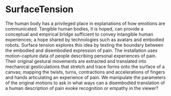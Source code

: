 SurfaceTension
==============

The human body has a privileged place in explanations of how emotions are communicated. Tangible human bodies, it is hoped, can provide a conceptual and empirical bridge sufficient to convey intangible human experiences; a hope shared by technologies such as avatars and embodied robots. Surface tension explores this idea by testing the boundary between the embodied and disembodied expression of pain. The installation uses motion-capture data of people describing personal experiences of pain. Their original gestural movements are extracted and translated into mechanical gesticulations that stretch and trace forms onto the surface of a canvas; mapping the twists, turns, contractions and accelerations of fingers and hands articulating an experience of pain. We manipulate the parameters of the original motions to ask in what ways can a disembodied translation of a human description of pain evoke recognition or empathy in the viewer?